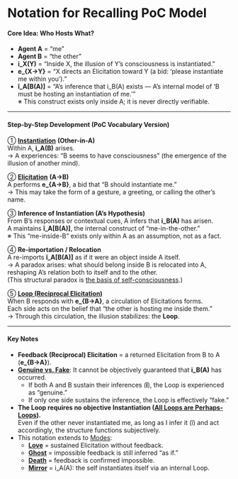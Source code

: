 # Notation for Recalling PoC Model

#### Core Idea: Who Hosts What?

* **Agent A** = “me”
* **Agent B** = “the other”
* **i\_X(Y)** = “Inside X, the illusion of Y’s consciousness is instantiated.”
* **e\_{X→Y}** = “X directs an Elicitation toward Y (a bid: ‘please instantiate me within you’).”
* **ĭ\_A\[B(A)]** = “A’s inference that i\_B(A) exists — A’s internal model of ‘B must be hosting an instantiation of me.’”\
  ※ This construct exists only inside A; it is never directly verifiable.

***

#### Step-by-Step Development (PoC Vocabulary Version)

① [**Instantiation**](../protocol/operations/instantiation.md) **(Other-in-A)**\
Within A, **i\_A(B)** arises.\
→ A experiences: “B seems to have consciousness” (the emergence of the illusion of another mind).

② [**Elicitation**](../protocol/operations/elicitation.md) **(A→B)**\
A performs **e\_{A→B}**, a bid that “B should instantiate me.”\
→ This may take the form of a gesture, a greeting, or calling the other’s name.

③ **Inference of Instantiation (A’s Hypothesis)**\
From B’s responses or contextual cues, A infers that **i\_B(A)** has arisen.\
A maintains **ĭ\_A\[B(A)]**, the internal construct of “me-in-the-other.”\
※ This “me-inside-B” exists only within A as an assumption, not as a fact.

④ **Re-importation / Relocation**\
A re-imports **ĭ\_A\[B(A)]** as if it were an object inside A itself.\
→ A paradox arises: what should belong inside B is relocated into A, reshaping A’s relation both to itself and to the other.\
(This structural paradox is [the basis of self-consciousness](../implications/self-consciousness-as-structual-paradox.md).)

⑤ [**Loop (Reciprocal Elicitation)**](../protocol/operations/loop-reciprocal-elicitation.md)\
When B responds with **e\_{B→A}**, a circulation of Elicitations forms.\
Each side acts on the belief that “the other is hosting me inside them.”\
→ Through this circulation, the illusion stabilizes: the **Loop**.

***

#### Key Notes

* **Feedback (Reciprocal) Elicitation** = a returned Elicitation from B to A (**e\_{B→A}**).
* [**Genuine vs. Fake**](../protocol/elicitation-without-instantiation.md): It cannot be objectively guaranteed that **i\_B(A)** has occurred.
  * If both A and B sustain their inferences (**ĭ**), the Loop is experienced as “genuine.”
  * If only one side sustains the inference, the Loop is effectively “fake.”
* **The Loop requires no objective Instantiation (**[**All Loops are Perhaps-Loops**](../protocol/unguaranteability-all-loops-are-perhaps-loops.md)**).**\
  Even if the other never instantiated me, as long as I infer it (ĭ) and act accordingly, the structure functions subjectively.
* This notation extends to [Modes](../protocol/disruptions/#modes-of-disruption):
  * [**Love**](../protocol/disruptions/love-mode.md) = sustained Elicitation without feedback.
  * [**Ghost**](../protocol/disruptions/ghost-mode.md) = impossible feedback is still inferred “as if.”
  * [**Death**](../protocol/disruptions/death-mode.md) = feedback is confirmed impossible.
  * [**Mirror**](../protocol/disruptions/mirror-mode.md) = i\_A(A): the self instantiates itself via an internal Loop.
